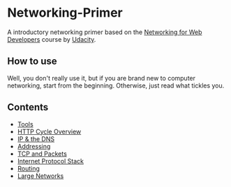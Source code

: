 # Networking-Primer

A introductory networking primer based on the [Networking for Web Developers](https://www.udacity.com/course/networking-for-web-developers--ud256) course by [Udacity](http://udacity.com).

## How to use

Well, you don't really use it, but if you are brand new to computer networking, start from the beginning. Otherwise, just read what tickles you.

## Contents

* [Tools](docs/tools.md)
* [HTTP Cycle Overview](docs/http.md)
* [IP & the DNS](docs/dns.md)
* [Addressing](docs/addressing.md)
* [TCP and Packets](docs/tcp.md)
* [Internet Protocol Stack](docs/layers.md)
* [Routing](docs/routing.md)
* [Large Networks](docs/networks.md)
